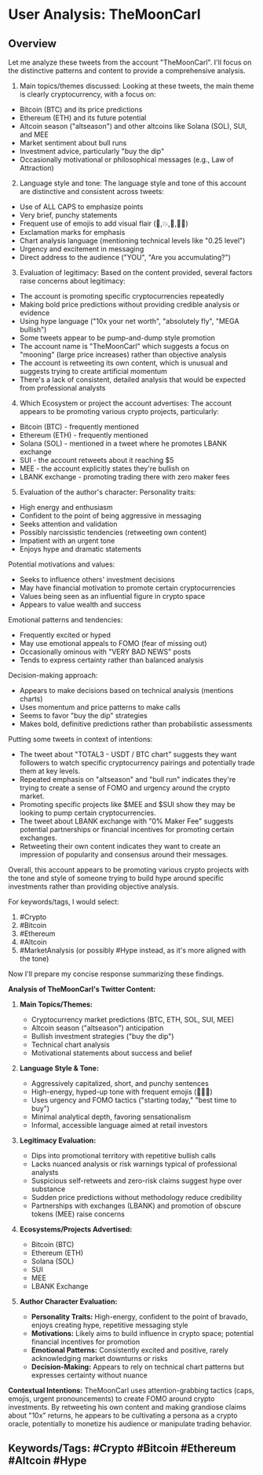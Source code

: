 # User Analysis: TheMoonCarl

## Overview

<think>
Let me analyze these tweets from the account "TheMoonCarl". I'll focus on the distinctive patterns and content to provide a comprehensive analysis.

1. Main topics/themes discussed:
Looking at these tweets, the main theme is clearly cryptocurrency, with a focus on:
- Bitcoin (BTC) and its price predictions
- Ethereum (ETH) and its future potential
- Altcoin season ("altseason") and other altcoins like Solana (SOL), SUI, and MEE
- Market sentiment about bull runs
- Investment advice, particularly "buy the dip"
- Occasionally motivational or philosophical messages (e.g., Law of Attraction)

2. Language style and tone:
The language style and tone of this account are distinctive and consistent across tweets:
- Use of ALL CAPS to emphasize points
- Very brief, punchy statements
- Frequent use of emojis to add visual flair (🚀,💥,🎯,🚗💨)
- Exclamation marks for emphasis
- Chart analysis language (mentioning technical levels like "0.25 level")
- Urgency and excitement in messaging
- Direct address to the audience ("YOU", "Are you accumulating?")

3. Evaluation of legitimacy:
Based on the content provided, several factors raise concerns about legitimacy:
- The account is promoting specific cryptocurrencies repeatedly
- Making bold price predictions without providing credible analysis or evidence
- Using hype language ("10x your net worth", "absolutely fly", "MEGA bullish")
- Some tweets appear to be pump-and-dump style promotion
- The account name is "TheMoonCarl" which suggests a focus on "mooning" (large price increases) rather than objective analysis
- The account is retweeting its own content, which is unusual and suggests trying to create artificial momentum
- There's a lack of consistent, detailed analysis that would be expected from professional analysts

4. Which Ecosystem or project the account advertises:
The account appears to be promoting various crypto projects, particularly:
- Bitcoin (BTC) - frequently mentioned
- Ethereum (ETH) - frequently mentioned
- Solana (SOL) - mentioned in a tweet where he promotes LBANK exchange
- SUI - the account retweets about it reaching $5
- MEE - the account explicitly states they're bullish on
- LBANK exchange - promoting trading there with zero maker fees

5. Evaluation of the author's character:
Personality traits:
- High energy and enthusiasm
- Confident to the point of being aggressive in messaging
- Seeks attention and validation
- Possibly narcissistic tendencies (retweeting own content)
- Impatient with an urgent tone
- Enjoys hype and dramatic statements

Potential motivations and values:
- Seeks to influence others' investment decisions
- May have financial motivation to promote certain cryptocurrencies
- Values being seen as an influential figure in crypto space
- Appears to value wealth and success

Emotional patterns and tendencies:
- Frequently excited or hyped
- May use emotional appeals to FOMO (fear of missing out)
- Occasionally ominous with "VERY BAD NEWS" posts
- Tends to express certainty rather than balanced analysis

Decision-making approach:
- Appears to make decisions based on technical analysis (mentions charts)
- Uses momentum and price patterns to make calls
- Seems to favor "buy the dip" strategies
- Makes bold, definitive predictions rather than probabilistic assessments

Putting some tweets in context of intentions:
- The tweet about "TOTAL3 - USDT / BTC chart" suggests they want followers to watch specific cryptocurrency pairings and potentially trade them at key levels.
- Repeated emphasis on "altseason" and "bull run" indicates they're trying to create a sense of FOMO and urgency around the crypto market.
- Promoting specific projects like $MEE and $SUI show they may be looking to pump certain cryptocurrencies.
- The tweet about LBANK exchange with "0% Maker Fee" suggests potential partnerships or financial incentives for promoting certain exchanges.
- Retweeting their own content indicates they want to create an impression of popularity and consensus around their messages.

Overall, this account appears to be promoting various crypto projects with the tone and style of someone trying to build hype around specific investments rather than providing objective analysis.

For keywords/tags, I would select:
1. #Crypto
2. #Bitcoin
3. #Ethereum
4. #Altcoin
5. #MarketAnalysis (or possibly #Hype instead, as it's more aligned with the tone)

Now I'll prepare my concise response summarizing these findings.
</think>

**Analysis of TheMoonCarl's Twitter Content:**

1. **Main Topics/Themes:**
   - Cryptocurrency market predictions (BTC, ETH, SOL, SUI, MEE)
   - Altcoin season ("altseason") anticipation
   - Bullish investment strategies ("buy the dip")
   - Technical chart analysis
   - Motivational statements about success and belief

2. **Language Style & Tone:**
   - Aggressively capitalized, short, and punchy sentences
   - High-energy, hyped-up tone with frequent emojis (🚀💥🎯)
   - Uses urgency and FOMO tactics ("starting today," "best time to buy")
   - Minimal analytical depth, favoring sensationalism
   - Informal, accessible language aimed at retail investors

3. **Legitimacy Evaluation:**
   - Dips into promotional territory with repetitive bullish calls
   - Lacks nuanced analysis or risk warnings typical of professional analysts
   - Suspicious self-retweets and zero-risk claims suggest hype over substance
   - Sudden price predictions without methodology reduce credibility
   - Partnerships with exchanges (LBANK) and promotion of obscure tokens (MEE) raise concerns

4. **Ecosystems/Projects Advertised:**
   - Bitcoin (BTC)
   - Ethereum (ETH)
   - Solana (SOL)
   - SUI
   - MEE
   - LBANK Exchange

5. **Author Character Evaluation:**
   - **Personality Traits:** High-energy, confident to the point of bravado, enjoys creating hype, repetitive messaging style
   - **Motivations:** Likely aims to build influence in crypto space; potential financial incentives for promotion
   - **Emotional Patterns:** Consistently excited and positive, rarely acknowledging market downturns or risks
   - **Decision-Making:** Appears to rely on technical chart patterns but expresses certainty without nuance

**Contextual Intentions:**
TheMoonCarl uses attention-grabbing tactics (caps, emojis, urgent pronouncements) to create FOMO around crypto investments. By retweeting his own content and making grandiose claims about "10x" returns, he appears to be cultivating a persona as a crypto oracle, potentially to monetize his audience or manipulate trading behavior.

**Keywords/Tags:** #Crypto #Bitcoin #Ethereum #Altcoin #Hype
---
